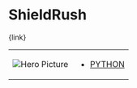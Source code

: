 # ShieldRush 

{link}
<table>
<tr>
<td>

![Hero Picture](hero.png?raw=true "Hero Picture")

</td>
<td>
<ul>
<li>

[PYTHON](ShieldRush.py)

</li>
</td>
</tr>
<table>